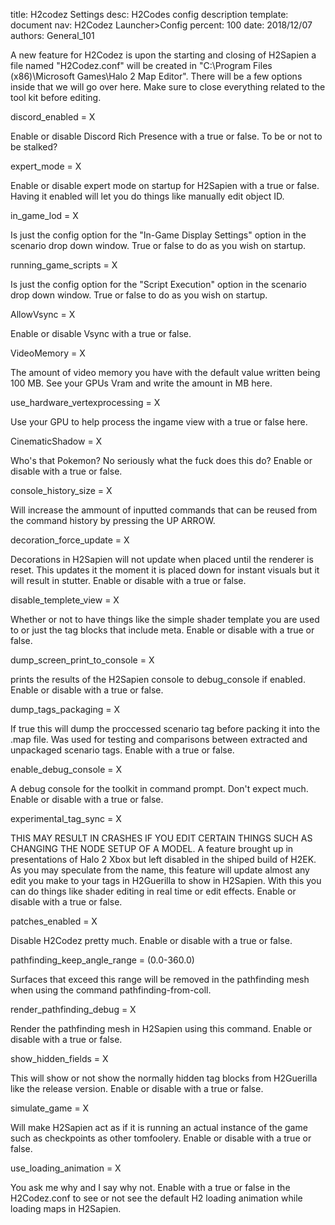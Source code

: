 title:      H2codez Settings
desc:       H2Codes config description
template:   document
nav:        H2Codez Launcher>Config
percent:    100
date:       2018/12/07
authors:    General_101

A new feature for H2Codez is upon the starting and closing of H2Sapien a file named "H2Codez.conf" will be created in "C:\Program Files (x86)\Microsoft Games\Halo 2 Map Editor".
There will be a few options inside that we will go over here. Make sure to close everything related to the tool kit before editing.
 
discord_enabled = X

Enable or disable Discord Rich Presence with a true or false. To be or not to be stalked?
 
expert_mode = X

Enable or disable expert mode on startup for H2Sapien with a true or false. Having it enabled will let you do things like manually edit object ID.
 
in_game_lod = X

Is just the config option for the "In-Game Display Settings" option in the scenario drop down window. True or false to do as you wish on startup.
 
running_game_scripts = X

Is just the config option for the "Script Execution" option in the scenario drop down window. True or false to do as you wish on startup.
 
AllowVsync = X

Enable or disable Vsync with a true or false.
 
VideoMemory = X

The amount of video memory you have with the default value written being 100 MB. See your GPUs Vram and write the amount in MB here.
 
use_hardware_vertexprocessing = X

Use your GPU to help process the ingame view with a true or false here.
 
CinematicShadow = X

Who's that Pokemon? No seriously what the fuck does this do? Enable or disable with a true or false.
 
console_history_size = X

Will increase the ammount of inputted commands that can be reused from the command history by pressing the UP ARROW.
 
decoration_force_update = X

Decorations in H2Sapien will not update when placed until the renderer is reset. This updates it the moment it is placed down for instant visuals but it will result in stutter. Enable or disable with a true or false.
 
disable_templete_view = X

Whether or not to have things like the simple shader template you are used to or just the tag blocks that include meta. Enable or disable with a true or false.
 
dump_screen_print_to_console = X

prints the results of the H2Sapien console to debug_console if enabled. Enable or disable with a true or false.
 
dump_tags_packaging = X

If true this will dump the proccessed scenario tag before packing it into the .map file. Was used for testing and comparisons between extracted and unpackaged scenario tags. Enable with a true or false.
 
enable_debug_console = X

A debug console for the toolkit in command prompt. Don't expect much. Enable or disable with a true or false.
 
experimental_tag_sync = X

THIS MAY RESULT IN CRASHES IF YOU EDIT CERTAIN THINGS SUCH AS CHANGING THE NODE SETUP OF A MODEL.
A feature brought up in presentations of Halo 2 Xbox but left disabled in the shiped build of H2EK. As you may speculate from the name, this feature will update almost any edit you make to your tags in H2Guerilla to show in H2Sapien.
With this you can do things like shader editing in real time or edit effects. Enable or disable with a true or false.
 
patches_enabled = X

Disable H2Codez pretty much. Enable or disable with a true or false.
 
pathfinding_keep_angle_range = (0.0-360.0)

Surfaces that exceed this range will be removed in the pathfinding mesh when using the command pathfinding-from-coll.
 
render_pathfinding_debug = X

Render the pathfinding mesh in H2Sapien using this command. Enable or disable with a true or false.
 
show_hidden_fields = X

This will show or not show the normally hidden tag blocks from H2Guerilla like the release version. Enable or disable with a true or false.
 
simulate_game = X

Will make H2Sapien act as if it is running an actual instance of the game such as checkpoints as other tomfoolery. Enable or disable with a true or false.
 
use_loading_animation = X

You ask me why and I say why not. Enable with a true or false in the H2Codez.conf to see or not see the default H2 loading animation while loading maps in H2Sapien.
